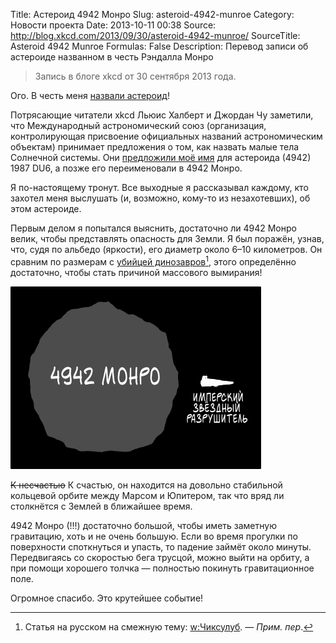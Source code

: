 Title: Астероид 4942 Монро
Slug: asteroid-4942-munroe
Category: Новости проекта
Date: 2013-10-11 00:38
Source: http://blog.xkcd.com/2013/09/30/asteroid-4942-munroe/
SourceTitle: Asteroid 4942 Munroe
Formulas: False
Description: Перевод записи об астероиде названном в честь Рэндалла Монро

> Запись в блоге xkcd от 30 сентября 2013 года.

Ого. В честь меня [назвали астероид](http://ssd.jpl.nasa.gov/sbdb.cgi?sstr=4942)!

Потрясающие читатели xkcd Льюис Халберт и Джордан Чу заметили, что Международный астрономический союз (организация, контролирующая присвоение официальных названий астрономическим объектам) принимает предложения о том, как назвать малые тела Солнечной системы. Они [предложили моё имя](http://mystaceus.tumblr.com/post/62271611253/i-named-a-main-belt-asteroid-after-randall-munroe) для астероида (4942) 1987 DU6, а позже его переименовали в 4942 Монро.

Я по-настоящему тронут. Все выходные я рассказывал каждому, кто захотел меня выслушать (и, возможно, кому-то из незахотевших), об этом астероиде.

Первым делом я попытался выяснить, достаточно ли 4942 Монро велик, чтобы представлять опасность для Земли. Я был поражён, узнав, что, судя по альбедо (яркости), его диаметр около 6–10 километров. Он сравним по размерам с [убийцей динозавров](https://en.wikipedia.org/wiki/Chicxulub_impactor)[^1], этого определённо достаточно, чтобы стать причиной массового вымирания!

![](/uploads/static/4942_munroe_ru.png "Я написал Филу Плэйту, что 4942 Монро в 4 или 5 раз больше 165347 Филплэйт.")

<del>К несчастью</del> К счастью, он находится на довольно стабильной кольцевой орбите между Марсом и Юпитером, так что вряд ли столкнётся с Землей в ближайшее время.

4942 Монро (!!!) достаточно большой, чтобы иметь заметную гравитацию, хоть и не очень большую. Если во время прогулки по поверхности споткнуться и упасть, то падение займёт около минуты. Передвигаясь со скоростью бега трусцой, можно выйти на орбиту, а при помощи хорошего толчка — полностью покинуть гравитационное поле.

Огромное спасибо. Это крутейшее событие!

 [^1]: Статья на русском на смежную тему: [w:Чиксулуб](https://ru.wikipedia.org/wiki/Чиксулуб). — *Прим. пер*.

